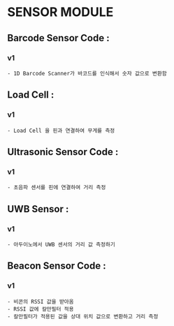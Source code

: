 # SENSOR MODULE

## Barcode Sensor Code :
### v1
    - 1D Barcode Scanner가 바코드를 인식해서 숫자 값으로 변환함

## Load Cell : 
### v1
    - Load Cell 을 핀과 연결하여 무게를 측정

## Ultrasonic Sensor Code : 
### v1
    - 초음파 센서를 핀에 연결하여 거리 측정

## UWB Sensor :
### v1
    - 아두이노에서 UWB 센서의 거리 값 측정하기

## Beacon Sensor Code :
### v1
    - 비콘의 RSSI 값을 받아옴
    - RSSI 값에 칼만필터 적용
    - 칼만필터가 적용된 값을 상대 위치 값으로 변환하고 거리 측정
